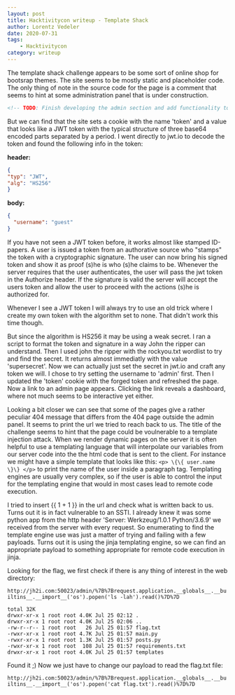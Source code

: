```yaml
---
layout: post
title: Hacktivitycon writeup - Template Shack
author: Lorentz Vedeler
date: 2020-07-31
tags:   
    - Hacktivitycon
category: writeup
---
```


The template shack challenge appears to be some sort of online shop for bootsrap themes. The site seems to be mostly static and placeholder code. The only thing of note in the source code for the page is a comment that seems to hint at some administration panel that is under construction.

``` html
<!-- TODO: Finish developing the admin section and add functionality to manage the templates --\>
```

But we can find that the site sets a cookie with the name 'token' and a value that looks like a JWT token with the typical structure of three base64 encoded parts separated by a period. I went directly to jwt.io to decode the token and found the following info in the token:

**header:**
``` json
{
"typ": "JWT",
"alg": "HS256"
}
```

**body:**
``` json
{
  "username": "guest"
}
```


If you have not seen a JWT token before, it works almost like stamped ID-papers. A user is issued a token from an authorative source who "stamps" the token with a cryptographic signature. The user can now bring his signed token and show it as proof (s)he is who (s)he claims to be. Whenever the server requires that the user authenticates, the user will pass the jwt token in the Authorize header. If the signature is valid the server will accept the users token and allow the user to proceed with the actions (s)he is authorized for.

Whenever I see a JWT token I will always try to use an old trick where I create my own token with the algorithm set to none. That didn't work this time though. 

But since the algorithm is HS256 it may be using a weak secret. I ran a script to format the token and signature in a way John the ripper can understand. Then I used john the ripper with the rockyou.txt wordlist to try and find the secret. It returns almost immediatly with the value 'supersecret'. Now we can actually just set the secret in jwt.io and craft any token we will. I chose to try setting the username to 'admin' first. Then I updated the 'token' cookie with the forged token and refreshed the page. Now a link to an admin page appears. Clicking the link reveals a dashboard, where not much seems to be interactive yet either.

Looking a bit closer we can see that some of the pages give a rather peculiar 404 message that differs from the 404 page outside the admin panel. It seems to print the url we tried to reach back to us. The title of the challenge seems to hint that the page could be voulnerable to a template injection attack. When we render dynamic pages on the server it is often helpful to use a templating language that will interpolate our variables from our server code into the the html code that is sent to the client. For instance we might have a simple template that looks like this: `<p> \{\{ user.name \}\} </p>` to print the name of the user inside a paragraph tag. Templating engines are usually very complex, so if the user is able to control the input for the templating engine that would in most cases lead to remote code execution.

I tried to insert {{ 1 + 1 }} in the url and check what is written back to us. Turns out it is in fact vulnerable to an SSTI. I already knew it was some python app from the http header 'Server: Werkzeug/1.0.1 Python/3.6.9' we received from the server with every request. So enumerating to find the template engine use was just a matter of trying and failing with a few payloads. Turns out it is using the jinja templating engine, so we can find an appropriate payload to something appropriate for remote code execution in jinja.


Looking for the flag, we first check if there is any thing of interest in the web directory:

`http://jh2i.com:50023/admin/%7B%7Brequest.application.__globals__.__builtins__.__import__('os').popen('ls -lah').read()%7D%7D`

    total 32K
    drwxr-xr-x 1 root root 4.0K Jul 25 02:12 .
    drwxr-xr-x 1 root root 4.0K Jul 25 02:06 ..
    -rw-r--r-- 1 root root   26 Jul 25 01:57 flag.txt
    -rwxr-xr-x 1 root root 4.7K Jul 25 01:57 main.py
    -rwxr-xr-x 1 root root 1.3K Jul 25 01:57 posts.py
    -rwxr-xr-x 1 root root  108 Jul 25 01:57 requirements.txt
    drwxr-xr-x 1 root root 4.0K Jul 25 01:57 templates

Found it ;) Now we just have to change our payload to read the flag.txt file:

`http://jh2i.com:50023/admin/%7B%7Brequest.application.__globals__.__builtins__.__import__('os').popen('cat flag.txt').read()%7D%7D`

